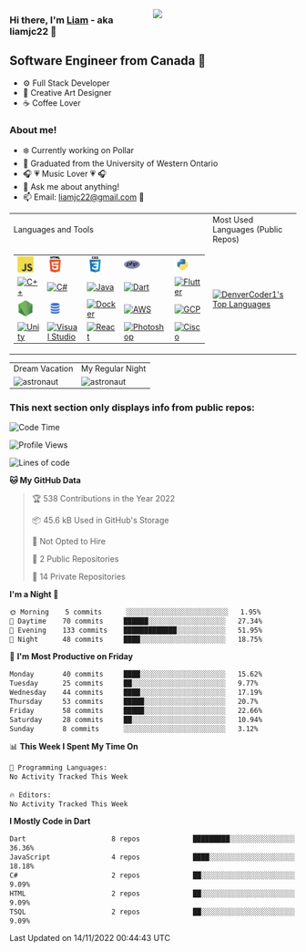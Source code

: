 <a href="#" ><img width="50%" height="auto" align="right" src="https://media.giphy.com/media/dWesBcTLavkZuG35MI/source.gif"/></a>

<h3 >Hi there, I'm <a href="https://liamjc.com">Liam</a> - aka liamjc22 👋 </h3>

<h2>Software Engineer from Canada 🍁</h2>

- ⚙️ Full Stack Developer
- 🎨 Creative Art Designer 
- ☕ Coffee Lover

### About me!

- ❄️ Currently working on Pollar 
- 🏫 Graduated from the University of Western Ontario 
- 🎧 💗 Music Lover 💗 🎧
- 💬 Ask me about anything! 
- 📫 Email: liamjc22@gmail.com
🌱
<table>
  <tbody>
    <tr>
      <td>Languages and Tools</td>
      <td>Most Used Languages (Public Repos) </td>
    </tr>
    <tr>
      <td>
        <table>
    <tbody>
        <tr>
            <td><a href="#"><img alt="JavaScript" title="JavaScript" height="28px"
                        src="https://raw.githubusercontent.com/github/explore/80688e429a7d4ef2fca1e82350fe8e3517d3494d/topics/javascript/javascript.png" /></a>
            </td>
            <td><a href="#"><img alt="HTML5" title="HTML5" height="28px"
                        src="https://raw.githubusercontent.com/github/explore/80688e429a7d4ef2fca1e82350fe8e3517d3494d/topics/html/html.png" /></a>
            </td>
            <td><a href="#"><img alt="CSS3" title="CSS3" height="28px"
                        src="https://raw.githubusercontent.com/github/explore/80688e429a7d4ef2fca1e82350fe8e3517d3494d/topics/css/css.png" /></a>
            </td>
            <td><a href="#"><img alt="PHP" title="PHP" height="28px"
                        src="https://raw.githubusercontent.com/github/explore/80688e429a7d4ef2fca1e82350fe8e3517d3494d/topics/php/php.png" /></a>
            </td>
            <td><a href="#"><img alt="Python" title="Python" height="28px"
                        src="https://raw.githubusercontent.com/github/explore/80688e429a7d4ef2fca1e82350fe8e3517d3494d/topics/python/python.png" /></a>
            </td>
        </tr>
        <tr>
            <td><a href="#"><img alt="C++" title="C++" height="28px"
                        src="https://img.icons8.com/color/48/000000/c-plus-plus-logo.png" /></a></td>
            <td><a href="#"><img alt="C#" title="C#" height="28px"
                        src="https://img.icons8.com/color/48/000000/c-sharp-logo.png" /></a></td>
            <td><a href="#"><img alt="Java" title="Java" height="28px"
                        src="https://img.icons8.com/color/48/000000/java-coffee-cup-logo.png" /></a></td>
            <td><a href="#"><img alt="Dart" title="Dart" height="28px"
                        src="https://img.icons8.com/color/452/dart.png" /></a>
            </td>
            <td><a href="#"><img alt="Flutter" title="Flutter" height="28px"
                        src="https://img.icons8.com/color/48/000000/flutter.png" /></a></td>
        </tr>
        <tr>
            <td><a href="#"><img alt="NodeJS" title="NodeJS" height="28px"
                        src="https://raw.githubusercontent.com/github/explore/80688e429a7d4ef2fca1e82350fe8e3517d3494d/topics/nodejs/nodejs.png" /></a>
            </td>
            <td><a href="#"><img alt="SQL" title="SQL" height="28px"
                        src="https://raw.githubusercontent.com/github/explore/80688e429a7d4ef2fca1e82350fe8e3517d3494d/topics/sql/sql.png" /></a>
            </td>
            <td><a href="#"><img alt="Docker" title="Docker" height="28px"
                        src="https://www.pngfind.com/pngs/m/255-2553250_icon-docker-notext-color-docker-icon-png-transparent.png" /></a></td>
            <td><a href="#"><img alt="AWS" title="AWS" height="28px"
                        src="https://upload.wikimedia.org/wikipedia/commons/thumb/5/5c/AWS_Simple_Icons_AWS_Cloud.svg/1024px-AWS_Simple_Icons_AWS_Cloud.svg.png" /></a></td>
            <td><a href="#"><img alt="GCP" title="GCP" height="28px"
                        src="https://d2cnjxvu6pstmv.cloudfront.net/wp-content/uploads/2018/01/22135110/gcp_icon_v.png" /></a>
            </td>
        </tr>
        <tr>
            <td><a href="#"><img alt="Unity" title="Unity" height="28px"
                        src="https://cdn4.iconfinder.com/data/icons/various-icons-2/476/Unity.png" /></a>
            </td>
            <td><a href="#"><img alt="Visual Studio" title="Visual Studio Code" height="28px"
                        src="https://img.icons8.com/fluent/48/000000/visual-studio-code-2019.png" /></a></td>
            <td><a href="#"><img alt="React" title="React" height="28px"
                        src="https://upload.wikimedia.org/wikipedia/commons/thumb/a/a7/React-icon.svg/1280px-React-icon.svg.png" /></a></td>
            <td><a href="#"><img alt="Photoshop" title="Photoshop" height="28px"
                        src="https://upload.wikimedia.org/wikipedia/commons/thumb/a/af/Adobe_Photoshop_CC_icon.svg/788px-Adobe_Photoshop_CC_icon.svg.png" /></a></td>
            <td><a href="#"><img alt="Cisco" title="Cisco" height="28px"
                        src="http://wonsdesign.com/img/icons/cisco-logo.png" /></a>
          </td>
      </tr>
  </tbody>
</table></td>
      <td><a href="https://github.com/anuraghazra/github-readme-stats"><img alt="DenverCoder1's Top Languages" src="https://github-readme-stats.vercel.app/api/top-langs/?username=liamjc22&langs_count=10&layout=compact#" /></a>
      </td>
    </tr>
  </tbody>
</table>

<table>
  <tbody>
    <tr>
      <td>Dream Vacation</td>
      <td>My Regular Night</td>
    </tr>
    <tr>
      <td><img src="https://media.giphy.com/media/3gJRDvjz1vc666fxPl/giphy-downsized-large.gif" alt="astronaut"  width="250" /></td>
      <td><img src="https://media.giphy.com/media/hrRJ41JB2zlgZiYcCw/giphy-downsized-large.gif" alt="astronaut"  width="400" /></td>
    </tr>
  </tbody>
</table>
  
<h3> This next section only displays info from public repos: </h3>

<!--START_SECTION:waka-->
![Code Time](http://img.shields.io/badge/Code%20Time-600%20hrs%2029%20mins-blue)

![Profile Views](http://img.shields.io/badge/Profile%20Views-1-blue)

![Lines of code](https://img.shields.io/badge/From%20Hello%20World%20I%27ve%20Written-790%20Thousand%20lines%20of%20code-blue)

**🐱 My GitHub Data** 

> 🏆 538 Contributions in the Year 2022
 > 
> 📦 45.6 kB Used in GitHub's Storage 
 > 
> 🚫 Not Opted to Hire
 > 
> 📜 2 Public Repositories 
 > 
> 🔑 14 Private Repositories  
 > 
**I'm a Night 🦉** 

```text
🌞 Morning    5 commits      ░░░░░░░░░░░░░░░░░░░░░░░░░   1.95% 
🌆 Daytime    70 commits     ██████░░░░░░░░░░░░░░░░░░░   27.34% 
🌃 Evening    133 commits    █████████████░░░░░░░░░░░░   51.95% 
🌙 Night      48 commits     ████░░░░░░░░░░░░░░░░░░░░░   18.75%

```
📅 **I'm Most Productive on Friday** 

```text
Monday       40 commits     ████░░░░░░░░░░░░░░░░░░░░░   15.62% 
Tuesday      25 commits     ██░░░░░░░░░░░░░░░░░░░░░░░   9.77% 
Wednesday    44 commits     ████░░░░░░░░░░░░░░░░░░░░░   17.19% 
Thursday     53 commits     █████░░░░░░░░░░░░░░░░░░░░   20.7% 
Friday       58 commits     █████░░░░░░░░░░░░░░░░░░░░   22.66% 
Saturday     28 commits     ██░░░░░░░░░░░░░░░░░░░░░░░   10.94% 
Sunday       8 commits      ░░░░░░░░░░░░░░░░░░░░░░░░░   3.12%

```


📊 **This Week I Spent My Time On** 

```text
💬 Programming Languages: 
No Activity Tracked This Week

🔥 Editors: 
No Activity Tracked This Week

```

**I Mostly Code in Dart** 

```text
Dart                     8 repos             █████████░░░░░░░░░░░░░░░░   36.36% 
JavaScript               4 repos             ████░░░░░░░░░░░░░░░░░░░░░   18.18% 
C#                       2 repos             ██░░░░░░░░░░░░░░░░░░░░░░░   9.09% 
HTML                     2 repos             ██░░░░░░░░░░░░░░░░░░░░░░░   9.09% 
TSQL                     2 repos             ██░░░░░░░░░░░░░░░░░░░░░░░   9.09%

```



 Last Updated on 14/11/2022 00:44:43 UTC
<!--END_SECTION:waka-->

<!--
**liamjc22/liamjc22** is a ✨ _special_ ✨ repository because its `README.md` (this file) appears on your GitHub profile.
